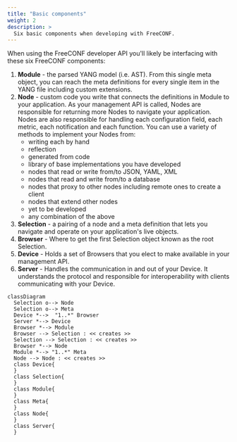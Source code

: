 ```yaml
---
title: "Basic components"
weight: 2
description: >
  Six basic components when developing with FreeCONF.
---
```

When using the FreeCONF developer API you'll likely be interfacing with these six FreeCONF components:

1. **Module** - the parsed YANG model (i.e. AST). From this single meta object, you can reach the meta definitions for every single item in the YANG file including custom extensions.
2. **Node** - custom code you write that connects the definitions in Module to your application. As your management API is called, Nodes are responsible for returning more Nodes to navigate your application. Nodes are also responsible for handling each configuration field, each metric, each notification and each function. You can use a variety of methods to implement your Nodes from:
   * writing each by hand
   * reflection
   * generated from code
   * library of base implementations you have developed 
   * nodes that read or write from/to JSON, YAML, XML
   * nodes that read and write from/to a database
   * nodes that proxy to other nodes including remote ones to create a client
   * nodes that extend other nodes
   * yet to be developed
   * any combination of the above
3. **Selection** - a pairing of a node and a meta definition that lets you navigate and operate on your application's live objects.
4. **Browser** - Where to get the first Selection object known as the root Selection.
5. **Device** - Holds a set of Browsers that you elect to make available in your management API.
6. **Server** - Handles the communication in and out of your Device.  It understands the protocol and responsible for interoperability with clients communicating with your Device.

```mermaid
classDiagram
  Selection o--> Node
  Selection o--> Meta
  Device *-->  "1..*" Browser
  Server *--> Device
  Browser *--> Module
  Browser --> Selection : << creates >>
  Selection --> Selection : << creates >>
  Browser *--> Node
  Module *--> "1..*" Meta
  Node --> Node : << creates >>
  class Device{    
  }
  class Selection{
  }
  class Module{
  }
  class Meta{    
  }
  class Node{
  }
  class Server{    
  }
```
